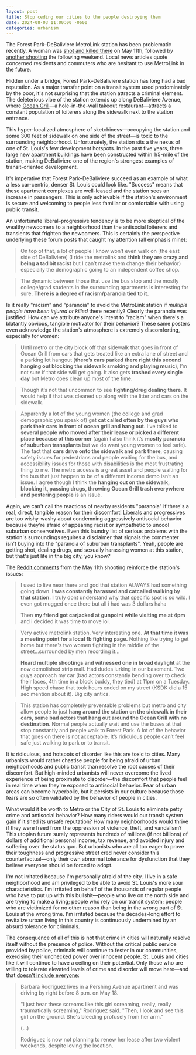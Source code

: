 ```yaml
---
layout: post
title: Stop ceding our cities to the people destroying them
date: 2024-08-03 11:00:00 -0600
categories: urbanism
---
```


The Forest Park–DeBaliviere MetroLink station has been problematic recently. A woman was [shot and killed there](https://www.ksdk.com/article/news/crime/deadly-shooting-forest-park-metrolink-station-teen-in-custody/63-b34e5dcd-8957-4652-a339-5c16a216d658) on May 11th, followed by [another shooting](https://www.ksdk.com/article/news/crime/metrolink-shooting-that-injured-17-year-old-girl-caught-on-camera/63-2bc7ed27-b217-4936-bec5-97c7f968e778) the following weekend. Local news articles quote concerned residents and commuters who are hesitant to use MetroLink in the future.

Hidden under a bridge, Forest Park–DeBaliviere station has long had a bad reputation. As a major transfer point on a transit system used predominately by the poor, it's not surprising that the station attracts a criminal element. The deleterious vibe of the station extends up along DeBaliviere Avenue, where [Ocean Grill](https://g.co/kgs/qFP3FgW)—a hole-in-the-wall takeout restaurant—attracts a constant population of loiterers along the sidewalk next to the station entrance.

This hyper-localized atmosphere of sketchiness—occupying the station and some 300 feet of sidewalk on one side of the street—is toxic to the surrounding neighborhood. Unfortunately, the station sits a the nexus of one of St. Louis's few development hotspots. In the past five years, three large new apartment buildings have been constructed within 1/5-mile of the station, making DeBaliviere one of the region's strongest examples of transit-oriented development.

It's imperative that Forest Park–DeBaliviere succeed as an example of what a less car-centric, denser St. Louis could look like. "Success" means that these apartment complexes are well-leased and the station sees an increase in passengers. This is only achievable if the station's environment is secure and welcoming to people less familiar or comfortable with using public transit.

An unfortunate liberal–progressive tendency is to be more skeptical of the wealthy newcomers to a neighborhood than the antisocial loiterers and transients that frighten the newcomers. This is certainly the perspective underlying these forum posts that caught my attention (all emphasis mine):

> On top of that, a lot of people I know won’t even walk on [the east side of DeBaliviere] (I ride the metrolink and **think they are crazy and being a tad bit racist** but I can’t make them change their behavior) especially the demographic going to an independent coffee shop.

> The dynamic between those that use the bus stop and the mostly college/grad students in the surrounding apartments is interesting for sure. **There is a degree of racism/paranoia tied to it.**

Is it really "racism" and "paranoia" to avoid the MetroLink station if *multiple people have been injured or killed* there recently? Clearly the paranoia was justified! How can we attribute anyone's intent to "racism" when there's a blatantly obvious, tangible motivator for their behavior? These same posters even acknowledge the station's atmosphere is extremely discomforting, especially for women:

> Until metro or the city block off that sidewalk that goes in front of Ocean Grill from cars that gets treated like an extra lane of street and a parking lot hangout (**there’s cars parked there right this second hanging out blocking the sidewalk smoking and playing music**), I’m not sure if that side will get going. It also gets **trashed every single day** but Metro does clean up most of the time.

> Though it’s not that uncommon to see **fighting/drug dealing there**. It would help if that was cleaned up along with the litter and cars on the sidewalk.

> Apparently a lot of the young women (the college and grad demographic you speak of) get **cat called often by the guys who park their cars in front of ocean grill and hang out**. I’ve talked to **several people who moved after their lease or picked a different place because of this corner** (again I also think it’s **mostly paranoia of suburban transplants** but we do want young women to feel safe). The fact that **cars drive onto the sidewalk and park there**, causing safety issues for pedestrians and people waiting for the bus, and accessibility issues for those with disabilities is the most frustrating thing to me. The metro access is a great asset and people waiting for the bus that just happen to be of a different income demo isn’t an issue. I agree though I think the **hanging out on the sidewalk, blocking it, passing drugs, throwing Ocean Grill trash everywhere and pestering people** is an issue.

Again, we can't call the reactions of nearby residents "paranoia" if there's a real, direct, tangible reason for their discomfort! Liberals and progressives are too wishy-washy about condemning aggressively antisocial behavior because they're afraid of appearing racist or sympathetic to uncool suburban conservatives. Even this laundry list of serious problems with the station's surroundings requires a disclaimer that signals the commenter isn't buying into the "paranoia of suburban transplants". Yeah, people are getting shot, dealing drugs, and sexually harassing women at this station, but that's just life in the big city, you know?

The [Reddit comments](https://www.reddit.com/r/StLouis/comments/1cpsxtd/woman_fatally_shot_near_forest_park_metrolink/) from the May 11th shooting reinforce the station's issues:

> I used to live near there and god that station ALWAYS had something going down. **I was constantly harassed and catcalled walking by that station.** I truly dont understand why that specific spot is so wild. I even got mugged once there but all i had was 3 dollars haha
>
> Then **my friend got carjacked at gunpoint while visiting me at 4pm** and i decided it was time to move lol.

> Very active metrolink station. Very interesting one. **At that time it was a meeting point for a local fb fighting page.** Nothing like trying to get home but there's two women fighting in the middle of the street...surrounded by men recording it...
> 
> **Heard multiple shootings and witnessed one in broad daylight** at the now demolished strip mall. Had dudes lurking in our basement. Two guys approach my car (bad actors constantly bending over to check their laces, 4th time in a block buddy, they tied) at 11pm on a Tuesday. High speed chase that took hours ended on my street (KSDK did a 15 sec mention about it). Big city antics.

> This station has completely preventable problems but metro and city allow people to just **hang around the station on the sidewalk in their cars, some bad actors that hang out around the Ocean Grill with no destination**. Normal people actually wait and use the buses at that stop constantly and people walk to Forest Park. A lot of the behavior that goes on there is not acceptable. It’s ridiculous people can’t feel safe just walking to park or to transit.

It *is* ridiculous, and hotspots of disorder like this are toxic to cities. Many urbanists would rather chastise people for being afraid of urban neighborhoods and public transit than resolve the root causes of their discomfort. But high-minded urbanists will never overcome the lived experience of being proximate to disorder—the discomfort that people feel in real time when they're exposed to antisocial behavior. Fear of urban areas can become hyperbolic, but it persists in our culture because those fears are so often validated by the behavior of people in cities.

What would it be worth to Metro or the City of St. Louis to eliminate petty crime and antisocial behavior? How many riders would our transit system gain if it shed its unsafe reputation? How many neighborhoods would thrive if they were freed from the oppression of violence, theft, and vandalism? This utopian future surely represents hundreds of millions (if not billions) of dollars of additional personal income, tax revenue, and avoided injury and suffering over the status quo. But urbanists who are all too eager to prove their toughness and progressive street cred never consider this counterfactual—only their own abnormal tolerance for dysfunction that they believe everyone should be forced to adopt.

I'm not irritated because I'm personally afraid of the city. I live in a safe neighborhood and am privileged to be able to avoid St. Louis's more sour characteristics. I'm irritated on behalf of the thousands of regular people who have to put up with this bullshit—people who live on the north side and are trying to make a living; people who rely on our transit system; people who are victimized for no other reason than being in the wrong part of St. Louis at the wrong time. I'm irritated because the decades-long effort to revitalize urban living in this country is continuously undermined by an absurd tolerance for criminals.

The consequence of all of this is not that crime in cities will naturally resolve itself without the presence of police. Without the critical public service provided by police, criminals will continue to fester in our communities, exercising their unchecked power over innocent people. St. Louis and cities like it will continue to have a ceiling on their potential. Only those who are willing to tolerate elevated levels of crime and disorder will move here—and that [doesn't include everyone](https://www.ksdk.com/article/news/crime/metrolink-shooting-that-injured-17-year-old-girl-caught-on-camera/63-2bc7ed27-b217-4936-bec5-97c7f968e778):

> Barbara Rodriguez lives in a Pershing Avenue apartment and was driving by right before 8 p.m. on May 18.
>
> "I just hear these screams like this girl screaming, really, really traumatically screaming," Rodriguez said. "Then, I look and see this girl on the ground. She's bleeding profusely from her arm."
>
> (...)
>
> Rodriguez is now not planning to renew her lease after two violent weekends, despite loving the location.

